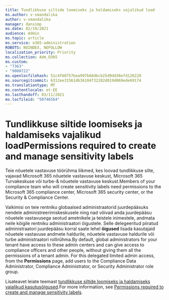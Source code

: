 ```yaml
---
title: Tundlikkuse siltide loomiseks ja haldamiseks vajalikud load
ms.author: v-smandalika
author: v-smandalika
manager: dansimp
ms.date: 02/19/2021
audience: Admin
ms.topic: article
ms.service: o365-administration
ROBOTS: NOINDEX, NOFOLLOW
localization_priority: Priority
ms.collection: Adm_O365
ms.custom:
- "7363"
- "9000722"
ms.openlocfilehash: 51c4f60757bea997b68dbcb25d9dd36efd126228
ms.sourcegitcommit: 6312ee31561db36104f32282d019d069ede69174
ms.translationtype: MT
ms.contentlocale: et-EE
ms.lasthandoff: 03/11/2021
ms.locfileid: "50746564"
---
```

# <a name="permissions-required-to-create-and-manage-sensitivity-labels"></a><span data-ttu-id="08c12-102">Tundlikkuse siltide loomiseks ja haldamiseks vajalikud load</span><span class="sxs-lookup"><span data-stu-id="08c12-102">Permissions required to create and manage sensitivity labels</span></span>

<span data-ttu-id="08c12-103">Teie nõuetele vastavuse töörühma liikmed, kes loovad tundlikkuse silte, vajavad Microsoft 365 nõuetele vastavuse keskust, Microsoft 365 Turvakeskuse või turbe-& nõuetele vastavuse keskust.</span><span class="sxs-lookup"><span data-stu-id="08c12-103">Members of your compliance team who will create sensitivity labels need permissions to the Microsoft 365 compliance center, Microsoft 365 security center, or the Security & Compliance Center.</span></span>

<span data-ttu-id="08c12-104">Vaikimisi on teie rentniku globaalsed administraatorid juurdepääsuks nendele administreerimiskeskusele ning nad võivad anda juurdepääsu nõuetele vastavusega seotud ametnikele ja teistele inimestele, andmata neile kõigile rentniku administraatori õigustele. Selle delegeeritud piiratud administraatori juurdepääsu korral saate lehel **õigused** lisada kasutajaid nõuetele vastavuse andmete haldurile, nõuetele vastavuse haldurile või turbe administraatori rollirühma.</span><span class="sxs-lookup"><span data-stu-id="08c12-104">By default, global administrators for your tenant have access to these admin centers and can give access to compliance officers and other people, without giving them all the permissions of a tenant admin. For this delegated limited admin access, from the **Permissions** page, add users to the Compliance Data Administrator, Compliance Administrator, or Security Administrator role group.</span></span>

<span data-ttu-id="08c12-105">Lisateavet leiate teemast [tundlikkuse siltide loomiseks ja haldamiseks vajalikud kasutusõigused](https://docs.microsoft.com/microsoft-365/compliance/get-started-with-sensitivity-labels).</span><span class="sxs-lookup"><span data-stu-id="08c12-105">For more information, see [Permissions required to create and manage sensitivity labels](https://docs.microsoft.com/microsoft-365/compliance/get-started-with-sensitivity-labels).</span></span>